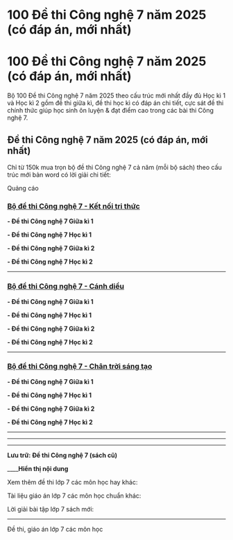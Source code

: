 # 100 Đề thi Công nghệ 7 năm 2025 (có đáp án, mới nhất)

# 100 Đề thi Công nghệ 7 năm 2025 (có đáp án, mới nhất)

Bộ 100 Đề thi Công nghệ 7 năm 2025 theo cấu trúc mới nhất đầy đủ Học kì 1 và Học kì 2 gồm đề thi giữa kì, đề thi học kì có đáp án chi tiết, cực sát đề thi chính thức giúp học sinh ôn luyện & đạt điểm cao trong các bài thi Công nghệ 7.

## Đề thi Công nghệ 7 năm 2025 (có đáp án, mới nhất)

Chỉ từ 150k mua trọn bộ đề thi Công nghệ 7 cả năm (mỗi bộ sách) theo cấu trúc mới bản word có lời giải chi tiết:

Quảng cáo

### [**Bộ đề thi Công nghệ 7 - Kết nối tri thức**](https://vietjack.com/de-kiem-tra-lop-7/bo-de-thi-cong-nghe-lop-7-ket-noi-tri-thuc.jsp)

**\- Đề thi Công nghệ 7 Giữa kì 1**

**\- Đề thi Công nghệ 7 Học kì 1**

**\- Đề thi Công nghệ 7 Giữa kì 2**

**\- Đề thi Công nghệ 7 Học kì 2**

* * *

### [**Bộ đề thi Công nghệ 7 - Cánh diều**](https://vietjack.com/de-kiem-tra-lop-7/bo-de-thi-cong-nghe-lop-7-canh-dieu.jsp)

**\- Đề thi Công nghệ 7 Giữa kì 1**

**\- Đề thi Công nghệ 7 Học kì 1**

**\- Đề thi Công nghệ 7 Giữa kì 2**

**\- Đề thi Công nghệ 7 Học kì 2**

* * *

### [**Bộ đề thi Công nghệ 7 - Chân trời sáng tạo**](https://vietjack.com/de-kiem-tra-lop-7/bo-de-thi-cong-nghe-lop-7-chan-troi-sang-tao.jsp)

**\- Đề thi Công nghệ 7 Giữa kì 1**

**\- Đề thi Công nghệ 7 Học kì 1**

**\- Đề thi Công nghệ 7 Giữa kì 2**

**\- Đề thi Công nghệ 7 Học kì 2**

* * *

* * *

* * *

**Lưu trữ: Đề thi Công nghệ 7 (sách cũ)**

____**Hiển thị nội dung**

Xem thêm đề thi lớp 7 các môn học hay khác:

Tài liệu giáo án lớp 7 các môn học chuẩn khác:

Lời giải bài tập lớp 7 sách mới:

* * *

Đề thi, giáo án lớp 7 các môn học

